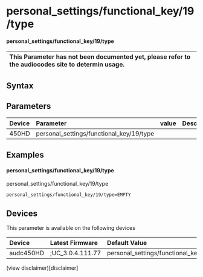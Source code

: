 ﻿---
description: personal_settings/functional_key/19/type
search: false
---

# personal_settings/functional_key/19/type

#### personal_settings/functional_key/19/type


| This Parameter has not been documented yet, please refer to the audiocodes site to determin usage.  | 
| :--- |

## Syntax

## Parameters
|Device|Parameter|value|Description|
|:---|:---|:---|:---|
| 450HD | personal_settings/functional_key/19/type |  |  |

## Examples
#### personal_settings/functional_key/19/type

personal_settings/functional_key/19/type

```
personal_settings/functional_key/19/type=EMPTY
```

## Devices
This parameter is available on the following devices

| Device | Latest Firmware | Default Value |
|:---|:---|:---|
| audc450HD | ;UC_3.0.4.111.77 | personal_settings/functional_key/19/type=EMPTY 

(view disclaimer)[disclaimer]
